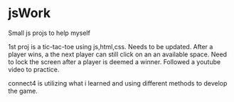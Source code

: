 # jsWork
Small js projs to help myself


1st proj is a tic-tac-toe using js,html,css. Needs to be updated. After a player wins, a the next player can still click on an an available space. Need to lock the screen after a player is deemed a winner. Followed a youtube video to practice.

connect4 is utilizing what i learned and using different methods to develop the game.

